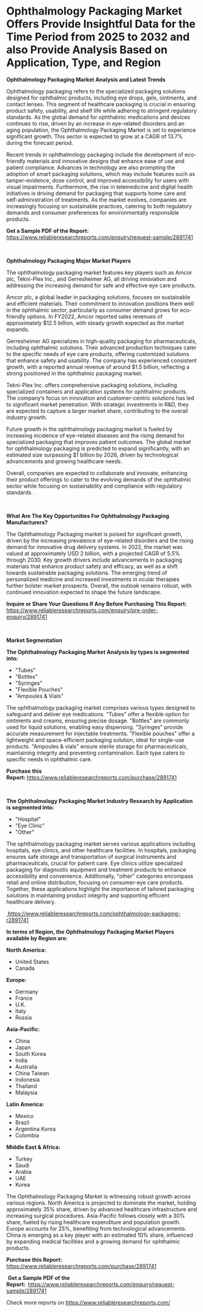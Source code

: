 <p><h1>Ophthalmology Packaging Market Offers Provide Insightful Data for the Time Period from 2025 to 2032 and also Provide Analysis Based on Application, Type, and Region</h1></p><p><strong>Ophthalmology Packaging Market Analysis and Latest Trends</strong></p>
<p><p>Ophthalmology packaging refers to the specialized packaging solutions designed for ophthalmic products, including eye drops, gels, ointments, and contact lenses. This segment of healthcare packaging is crucial in ensuring product safety, usability, and shelf life while adhering to stringent regulatory standards. As the global demand for ophthalmic medications and devices continues to rise, driven by an increase in eye-related disorders and an aging population, the Ophthalmology Packaging Market is set to experience significant growth. This sector is expected to grow at a CAGR of 13.7% during the forecast period.</p><p>Recent trends in ophthalmology packaging include the development of eco-friendly materials and innovative designs that enhance ease of use and patient compliance. Advances in technology are also prompting the adoption of smart packaging solutions, which may include features such as tamper-evidence, dose control, and improved accessibility for users with visual impairments. Furthermore, the rise in telemedicine and digital health initiatives is driving demand for packaging that supports home care and self-administration of treatments. As the market evolves, companies are increasingly focusing on sustainable practices, catering to both regulatory demands and consumer preferences for environmentally responsible products.</p></p>
<p><strong>Get a Sample PDF of the Report:&nbsp;</strong> <a href="https://www.reliableresearchreports.com/enquiry/request-sample/2891741?utm_campaign=2251&utm_medium=2&utm_source=Github&utm_content=ia&utm_term=14032025&utm_id=ophthalmology-packaging">https://www.reliableresearchreports.com/enquiry/request-sample/2891741</a></p>
<p>&nbsp;</p>
<p><strong>Ophthalmology Packaging Major Market Players</strong></p>
<p><p>The ophthalmology packaging market features key players such as Amcor plc, Tekni-Plex Inc., and Gerresheimer AG, all driving innovation and addressing the increasing demand for safe and effective eye care products. </p><p>Amcor plc, a global leader in packaging solutions, focuses on sustainable and efficient materials. Their commitment to innovation positions them well in the ophthalmic sector, particularly as consumer demand grows for eco-friendly options. In FY2022, Amcor reported sales revenues of approximately $12.5 billion, with steady growth expected as the market expands.</p><p>Gerresheimer AG specializes in high-quality packaging for pharmaceuticals, including ophthalmic solutions. Their advanced production techniques cater to the specific needs of eye care products, offering customized solutions that enhance safety and usability. The company has experienced consistent growth, with a reported annual revenue of around $1.5 billion, reflecting a strong positioned in the ophthalmic packaging market.</p><p>Tekni-Plex Inc. offers comprehensive packaging solutions, including specialized containers and application systems for ophthalmic products. The company’s focus on innovation and customer-centric solutions has led to significant market penetration. With strategic investments in R&D, they are expected to capture a larger market share, contributing to the overall industry growth.</p><p>Future growth in the ophthalmology packaging market is fueled by increasing incidence of eye-related diseases and the rising demand for specialized packaging that improves patient outcomes. The global market for ophthalmology packaging is predicted to expand significantly, with an estimated size surpassing $1 billion by 2026, driven by technological advancements and growing healthcare needs. </p><p>Overall, companies are expected to collaborate and innovate, enhancing their product offerings to cater to the evolving demands of the ophthalmic sector while focusing on sustainability and compliance with regulatory standards.</p></p>
<p>&nbsp;</p>
<p><strong>What Are The Key Opportunities For Ophthalmology Packaging Manufacturers?</strong></p>
<p><p>The Ophthalmology Packaging market is poised for significant growth, driven by the increasing prevalence of eye-related disorders and the rising demand for innovative drug delivery systems. In 2022, the market was valued at approximately USD 2 billion, with a projected CAGR of 5.5% through 2030. Key growth drivers include advancements in packaging materials that enhance product safety and efficacy, as well as a shift towards sustainable packaging solutions. The emerging trend of personalized medicine and increased investments in ocular therapies further bolster market prospects. Overall, the outlook remains robust, with continued innovation expected to shape the future landscape.</p></p>
<p><strong>Inquire or Share Your Questions If Any Before Purchasing This Report:</strong> <a href="https://www.reliableresearchreports.com/enquiry/pre-order-enquiry/2891741?utm_campaign=2251&utm_medium=2&utm_source=Github&utm_content=ia&utm_term=14032025&utm_id=ophthalmology-packaging">https://www.reliableresearchreports.com/enquiry/pre-order-enquiry/2891741</a></p>
<p>&nbsp;</p>
<p><strong>Market Segmentation</strong></p>
<p><strong>The Ophthalmology Packaging Market Analysis by types is segmented into:</strong></p>
<p><ul><li>"Tubes"</li><li>"Bottles"</li><li>"Syringes"</li><li>"Flexible Pouches"</li><li>"Ampoules & Vials"</li></ul></p>
<p><p>The ophthalmology packaging market comprises various types designed to safeguard and deliver eye medications. "Tubes" offer a flexible option for ointments and creams, ensuring precise dosage. "Bottles" are commonly used for liquid solutions, enabling easy dispensing. "Syringes" provide accurate measurement for injectable treatments. "Flexible pouches" offer a lightweight and space-efficient packaging solution, ideal for single-use products. "Ampoules & vials" ensure sterile storage for pharmaceuticals, maintaining integrity and preventing contamination. Each type caters to specific needs in ophthalmic care.</p></p>
<p><strong>Purchase this Report:&nbsp;</strong><a href="https://www.reliableresearchreports.com/purchase/2891741?utm_campaign=2251&utm_medium=2&utm_source=Github&utm_content=ia&utm_term=14032025&utm_id=ophthalmology-packaging">https://www.reliableresearchreports.com/purchase/2891741</a></p>
<p>&nbsp;</p>
<p><strong>The Ophthalmology Packaging Market Industry Research by Application is segmented into:</strong></p>
<p><ul><li>"Hospital"</li><li>"Eye Clinic"</li><li>"Other"</li></ul></p>
<p><p>The ophthalmology packaging market serves various applications including hospitals, eye clinics, and other healthcare facilities. In hospitals, packaging ensures safe storage and transportation of surgical instruments and pharmaceuticals, crucial for patient care. Eye clinics utilize specialized packaging for diagnostic equipment and treatment products to enhance accessibility and convenience. Additionally, "other" categories encompass retail and online distribution, focusing on consumer-eye care products. Together, these applications highlight the importance of tailored packaging solutions in maintaining product integrity and supporting efficient healthcare delivery.</p></p>
<p><a href="https://www.reliableresearchreports.com/ophthalmology-packaging-r2891741?utm_campaign=2251&utm_medium=2&utm_source=Github&utm_content=ia&utm_term=14032025&utm_id=ophthalmology-packaging">&nbsp;https://www.reliableresearchreports.com/ophthalmology-packaging-r2891741</a></p>
<p><strong>In terms of Region, the Ophthalmology Packaging Market Players available by Region are:</strong></p>
<p>
    <p> <strong> North America: </strong>
        <ul>
            <li>United States</li>
            <li>Canada</li>
        </ul>
        </p> 
    <p> <strong> Europe: </strong>
        <ul>
            <li>Germany</li>
            <li>France</li>
            <li>U.K.</li>
            <li>Italy</li>
            <li>Russia</li>
        </ul>
        </p> 
    <p> <strong> Asia-Pacific: </strong>
        <ul>
            <li>China</li>
            <li>Japan</li>
            <li>South Korea</li>
            <li>India</li>
            <li>Australia</li>
            <li>China Taiwan</li>
            <li>Indonesia</li>
            <li>Thailand</li>
            <li>Malaysia</li>
        </ul>
        </p> 
    <p> <strong> Latin America: </strong>
        <ul>
            <li>Mexico</li>
            <li>Brazil</li>
            <li>Argentina Korea</li>
            <li>Colombia</li>
        </ul>
        </p> 
    <p> <strong> Middle East & Africa: </strong>
        <ul>
            <li>Turkey</li>
            <li>Saudi</li>
            <li>Arabia</li>
            <li>UAE</li>
            <li>Korea</li>
        </ul>
    </p>
    </p>
<p><p>The Ophthalmology Packaging Market is witnessing robust growth across various regions. North America is projected to dominate the market, holding approximately 35% share, driven by advanced healthcare infrastructure and increasing surgical procedures. Asia-Pacific follows closely with a 30% share, fueled by rising healthcare expenditure and population growth. Europe accounts for 25%, benefiting from technological advancements. China is emerging as a key player with an estimated 10% share, influenced by expanding medical facilities and a growing demand for ophthalmic products.</p></p>
<p><strong>Purchase this Report: </strong><a href="https://www.reliableresearchreports.com/purchase/2891741?utm_campaign=2251&utm_medium=2&utm_source=Github&utm_content=ia&utm_term=14032025&utm_id=ophthalmology-packaging">https://www.reliableresearchreports.com/purchase/2891741</a></p>
<p>&nbsp;<strong>Get a Sample PDF of the Report:&nbsp;&nbsp;</strong><a href="https://www.reliableresearchreports.com/enquiry/request-sample/2891741?utm_campaign=2251&utm_medium=2&utm_source=Github&utm_content=ia&utm_term=14032025&utm_id=ophthalmology-packaging">https://www.reliableresearchreports.com/enquiry/request-sample/2891741</a></p>
<p><strong></strong></p>
<p>Check more reports on <a href="https://www.reliableresearchreports.com/?utm_campaign=2251&utm_medium=2&utm_source=Github&utm_content=ia&utm_term=14032025&utm_id=ophthalmology-packaging">https://www.reliableresearchreports.com/</a></p>